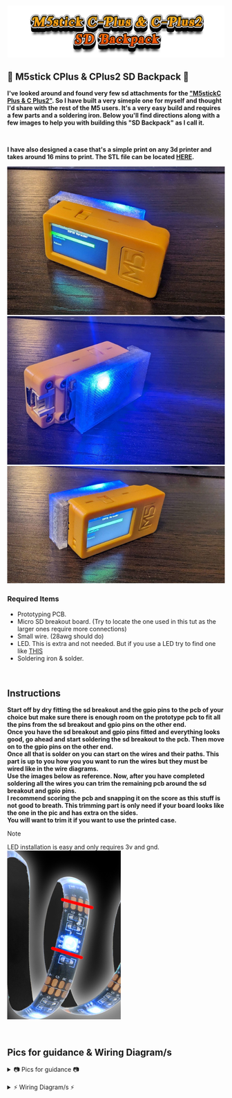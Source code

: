 ![Header](Images/mainheader.png)
<br>

## 🌟 M5stick CPlus & CPlus2 SD Backpack 🌟

<b>I've looked around and found very few sd attachments for the  <a href="https://shop.m5stack.com/products/m5stickc-plus-esp32-pico-mini-iot-development-kit">"M5stickC Plus & C Plus2"</a>. So I have built a very simeple one for myself and thought I'd share with the rest of the M5 users.
It's a very easy build and requires a few parts and a soldering iron. Below you'll find directions along with a few images to help you with building this "SD Backpack" as I call it.</b> 

<br>

<b>I have also designed a case that's a simple print on any 3d printer and takes around 16 mins to print. The STL file can be located <a href="https://github.com/ATOMNFT/M5stick-CPlus-SD-Backpack/blob/main/STL%20File/M5stick%20SD-Backpack%20Case%20V1.stl">HERE</a>.</b>

![b](Images/b.jpg)![a](Images/a.jpg)![c](Images/c.jpg)

### Required Items
- Prototyping PCB.
- Micro SD breakout board. (Try to locate the one used in this tut as the larger ones require more connections)
- Small wire. (28awg should do)
- LED. This is extra and not needed. But if you use a LED try to find one like <a href="https://monsterilluminessence.com/smartlighting/basics/multi-color-led-light-strip-basics/">THIS</a>
- Soldering iron & solder.

<br>

## Instructions
<b>Start off by dry fitting the sd breakout and the gpio pins to the pcb of your choice but make sure there is enough room on the prototype pcb to fit all the pins from the sd breakout and gpio pins on the other end. <br> 
Once you have the sd breakout and gpio pins fitted and everything looks good, go ahead and start soldering the sd breakout to the pcb. Then move on to the gpio pins on the other end. <br>
Once all that is solder on you can start on the wires and their paths. This part is up to you how you you want to run the wires but they must be wired like in the wire diagrams. <br>
Use the images below as reference. Now, after you have completed soldering all the wires you can trim the remaining pcb around the sd breakout and gpio pins. <br>
I recommend scoring the pcb and snapping it on the score as this stuff is not good to breath. This trimming part is only need if your board looks like the one in the pic and has extra on the sides. <br>
You will want to trim it if you want to use the printed case. </b>


> [!NOTE]
> LED installation is easy and only requires 3v and gnd.
![4](Images/led.jpg)





<br>

## Pics for guidance & Wiring Diagram/s
<details>
<summary>📷 Pics for guidance 📷</summary>

![2](Images/2.jpg)![4](Images/4.jpg)![6](Images/6.jpg)![9](Images/9.jpg)

</details>

<br />

<details>
<summary>⚡️ Wiring Diagram/s ⚡️</summary>

![wiringdiagram1](Images/wiringdiagram1.jpg)![wiringdiagram2](Images/wiringdiagram2.png)

</details>









<br>

